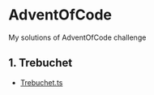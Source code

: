 # AdventOfCode
My solutions of AdventOfCode challenge

## 1. Trebuchet

- [Trebuchet.ts](https://github.com/tomkorec/AdventOfCode/blob/main/2023/src/tasks/01/Trebuchet.ts)
